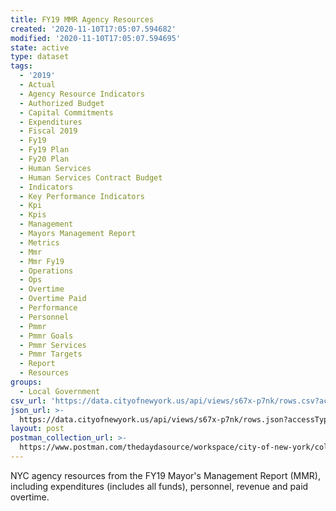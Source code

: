 ```yaml
---
title: FY19 MMR Agency Resources
created: '2020-11-10T17:05:07.594682'
modified: '2020-11-10T17:05:07.594695'
state: active
type: dataset
tags:
  - '2019'
  - Actual
  - Agency Resource Indicators
  - Authorized Budget
  - Capital Commitments
  - Expenditures
  - Fiscal 2019
  - Fy19
  - Fy19 Plan
  - Fy20 Plan
  - Human Services
  - Human Services Contract Budget
  - Indicators
  - Key Performance Indicators
  - Kpi
  - Kpis
  - Management
  - Mayors Management Report
  - Metrics
  - Mmr
  - Mmr Fy19
  - Operations
  - Ops
  - Overtime
  - Overtime Paid
  - Performance
  - Personnel
  - Pmmr
  - Pmmr Goals
  - Pmmr Services
  - Pmmr Targets
  - Report
  - Resources
groups:
  - Local Government
csv_url: 'https://data.cityofnewyork.us/api/views/s67x-p7nk/rows.csv?accessType=DOWNLOAD'
json_url: >-
  https://data.cityofnewyork.us/api/views/s67x-p7nk/rows.json?accessType=DOWNLOAD
layout: post
postman_collection_url: >-
  https://www.postman.com/thedaydasource/workspace/city-of-new-york/collection/15909983-80c0ec7d-9096-43a7-a322-bcb62ff48d8b
---
```

NYC agency resources from the FY19 Mayor's Management Report (MMR), including expenditures (includes all funds), personnel, revenue and paid overtime.

